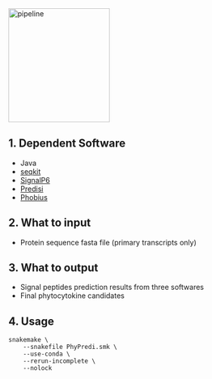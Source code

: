 <img src="https://github.com/user-attachments/assets/c1778e95-639c-494f-8550-552cde5c5a8e" alt="pipeline" width="200" height="225">

## 1. Dependent Software

- Java
- [seqkit](https://bioinf.shenwei.me/seqkit/)
- [SignalP6](https://services.healthtech.dtu.dk/services/SignalP-6.0/)
- [Predisi](http://predisi.de/)
- [Phobius](https://phobius.sbc.su.se/)

## 2. What to input

- Protein sequence fasta file (primary transcripts only)

## 3. What to output

- Signal peptides prediction results from three softwares
- Final phytocytokine candidates

## 4. Usage

```shell
snakemake \
	--snakefile PhyPredi.smk \
	--use-conda \
	--rerun-incomplete \
	--nolock
```